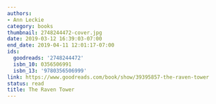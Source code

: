 ```yaml
---
authors:
- Ann Leckie
category: books
thumbnail: 2748244472-cover.jpg
date: 2019-03-12 16:39:03-07:00
end_date: 2019-04-11 12:01:17-07:00
ids:
  goodreads: '2748244472'
  isbn_10: 0356506991
  isbn_13: '9780356506999'
link: https://www.goodreads.com/book/show/39395857-the-raven-tower
status: read
title: The Raven Tower
---
```

